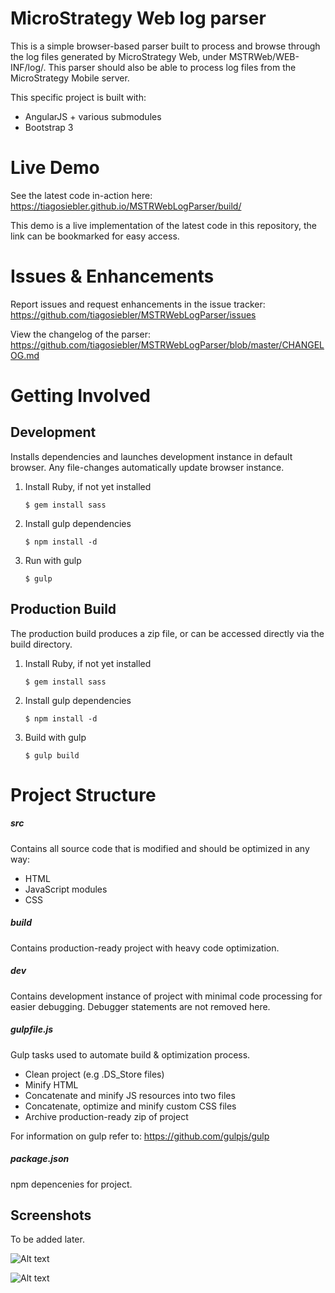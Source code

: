 # MicroStrategy Web log parser

This is a simple browser-based parser built to process and browse through the log files generated by MicroStrategy Web, under MSTRWeb/WEB-INF/log/. This parser should also be able to process log files from the MicroStrategy Mobile server.

This specific project is built with:
* AngularJS + various submodules
* Bootstrap 3

# Live Demo
See the latest code in-action here:
https://tiagosiebler.github.io/MSTRWebLogParser/build/

This demo is a live implementation of the latest code in this repository, the link can be bookmarked for easy access.

# Issues & Enhancements
Report issues and request enhancements in the issue tracker: https://github.com/tiagosiebler/MSTRWebLogParser/issues

View the changelog of the parser: https://github.com/tiagosiebler/MSTRWebLogParser/blob/master/CHANGELOG.md

# Getting Involved
## Development 
Installs dependencies and launches development instance in default browser. Any file-changes automatically update browser instance.

1. Install Ruby, if not yet installed

	```
	$ gem install sass
	```
2. Install gulp dependencies

	```
	$ npm install -d
	```
3. Run with gulp

	```
	$ gulp
	```


## Production Build
The production build produces a zip file, or can be accessed directly via the build directory.

1. Install Ruby, if not yet installed

	```
	$ gem install sass
	```
2. Install gulp dependencies

	```
	$ npm install -d
	```
3. Build with gulp

	```
	$ gulp build
	```


# Project Structure
##### src
Contains all source code that is modified and should be optimized in any way:
* HTML
* JavaScript modules
* CSS

##### build
Contains production-ready project with heavy code optimization.

##### dev
Contains development instance of project with minimal code processing for easier debugging. Debugger statements are not removed here.

##### gulpfile.js
Gulp tasks used to automate build & optimization process. 
* Clean project (e.g .DS_Store files)
* Minify HTML
* Concatenate and minify JS resources into two files
* Concatenate, optimize and minify custom CSS files
* Archive production-ready zip of project

For information on gulp refer to: https://github.com/gulpjs/gulp

##### package.json
npm depencenies for project.

Screenshots
-----------
To be added later.

![Alt text](https://raw.githubusercontent.com/tiagosiebler/repo/master/screenshots/screen1.png "Main Interface")

![Alt text](https://raw.githubusercontent.com/tiagosiebler/repo/master/screenshots/screen2.png "Versions Interface")
